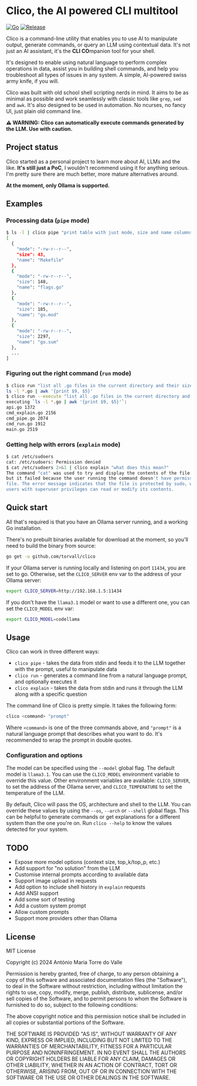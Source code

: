 # Clico, the AI powered CLI multitool

[![Go](https://github.com/torvall/clico/actions/workflows/build.yml/badge.svg)](https://github.com/torvall/clico/actions/workflows/build.yml) [![Release](https://github.com/torvall/clico/actions/workflows/release.yml/badge.svg)](https://github.com/torvall/clico/actions/workflows/release.yml)

Clico is a command-line utility that enables you to use AI to manipulate output, generate commands,
or query an LLM using contextual data. It's not just an AI assistant, it's the **CLI CO**mpanion tool for
your shell.

It's designed to enable using natural language to perform complex operations in data, assist you in building
shell commands, and help you troubleshoot all types of issues in any system. A simple, AI-powered swiss army
knife, if you will.

Clico was built with old school shell scripting nerds in mind. It aims to be as minimal as possible and work
seamlessly with classic tools like `grep`, `sed` and `awk`. It's also designed to be used in automation.
No ncurses, no fancy UI, just plain old command line.

**⚠️ WARNING: Clico can automatically execute commands generated by the LLM. Use with caution.**

## Project status

Clico started as a personal project to learn more about AI, LLMs and the like. **It's still just a PoC**,
I wouldn't recommend using it for anything serious. I'm pretty sure there are much better, more mature
alternatives around.

**At the moment, only Ollama is supported.**

## Examples

### Processing data (`pipe` mode)

```sh
$ ls -l | clico pipe "print table with just mode, size and name columns in json format" | jq
[
  {
    "mode": "-rw-r--r--",
    "size": 43,
    "name": "Makefile"
  },
  {
    "mode": "-rw-r--r--",
    "size": 148,
    "name": "flags.go"
  },
  {
    "mode": "-rw-r--r--",
    "size": 185,
    "name": "go.mod"
  },
  {
    "mode": "-rw-r--r--",
    "size": 2297,
    "name": "go.sum"
  },
  ...
]
```

### Figuring out the right command (`run` mode)

```sh
$ clico run "list all .go files in the current directory and their sizes"
ls -l *.go | awk '{print $9, $5}'
$ clico run --execute "list all .go files in the current directory and their sizes"
executing `ls -l *.go | awk '{print $9, $5}'`:
api.go 1372
cmd_explain.go 2156
cmd_pipe.go 2074
cmd_run.go 1912
main.go 2519
```

### Getting help with errors (`explain` mode)

```sh
$ cat /etc/sudoers
cat: /etc/sudoers: Permission denied
$ cat /etc/sudoers 2>&1 | clico explain "what does this mean?"
The command "cat" was used to try and display the contents of the file "/etc/sudoers",
but it failed because the user running the command doesn't have permission to access that
file. The error message indicates that the file is protected by sudo, which means only
users with superuser privileges can read or modify its contents.
```

## Quick start

All that's required is that you have an Ollama server running, and a working Go installation.

There's no prebuilt binaries available for download at the moment, so you'll need to
build the binary from source:

```sh
go get -u github.com/torvall/clico
```

If your Ollama server is running locally and listening on port `11434`, you are set to go.
Otherwise, set the `CLICO_SERVER` env var to the address of your Ollama server:

```sh
export CLICO_SERVER=http://192.168.1.5:11434
```

If you don't have the `llama3.1` model or want to use a different one, you can set the
`CLICO_MODEL` env var:

```sh
export CLICO_MODEL=codellama
```

## Usage

Clico can work in three different ways:

* `clico pipe` - takes the data from stdin and feeds it to the LLM together with the prompt, useful to manipulate data
* `clico run` - generates a command line from a natural language prompt, and optionally executes it
* `clico explain` - takes the data from stdin and runs it through the LLM along with a specific question

The command line of Clico is pretty simple. It takes the following form:

```sh
clico <command> "prompt"
```

Where `<command>` is one of the three commands above, and `"prompt"` is a natural language prompt that
describes what you want to do. It's recommended to wrap the prompt in double quotes.

### Configuration and options

The model can be specified using the `--model` global flag. The default model is `llama3.1`. You can use the
`CLICO_MODEL` environment variable to override this value. Other environment variables are available: `CLICO_SERVER`, 
to set the address of the Ollama server, and `CLICO_TEMPERATURE` to set the temperature of the LLM.

By default, Clico will pass the OS, architecture and shell to the LLM. You can override these values by using the
`--os`, `--arch` or `--shell` global flags. This can be helpful to generate commands or get explanations for
a different system than the one you're on. Run `clico --help` to know the values detected for your system.

## TODO

* Expose more model options (context size, top_k/top_p, etc.)
* Add support for "no solution" from the LLM
* Customise internal prompts according to available data
* Support image upload in requests
* Add option to include shell history in `explain` requests
* Add ANSI support
* Add some sort of testing
* Add a custom system prompt
* Allow custom prompts
* Support more providers other than Ollama

## License

MIT License

Copyright (c) 2024 António Maria Torre do Valle

Permission is hereby granted, free of charge, to any person obtaining a copy
of this software and associated documentation files (the "Software"), to deal
in the Software without restriction, including without limitation the rights
to use, copy, modify, merge, publish, distribute, sublicense, and/or sell
copies of the Software, and to permit persons to whom the Software is
furnished to do so, subject to the following conditions:

The above copyright notice and this permission notice shall be included in all
copies or substantial portions of the Software.

THE SOFTWARE IS PROVIDED "AS IS", WITHOUT WARRANTY OF ANY KIND, EXPRESS OR
IMPLIED, INCLUDING BUT NOT LIMITED TO THE WARRANTIES OF MERCHANTABILITY,
FITNESS FOR A PARTICULAR PURPOSE AND NONINFRINGEMENT. IN NO EVENT SHALL THE
AUTHORS OR COPYRIGHT HOLDERS BE LIABLE FOR ANY CLAIM, DAMAGES OR OTHER
LIABILITY, WHETHER IN AN ACTION OF CONTRACT, TORT OR OTHERWISE, ARISING FROM,
OUT OF OR IN CONNECTION WITH THE SOFTWARE OR THE USE OR OTHER DEALINGS IN THE
SOFTWARE.
